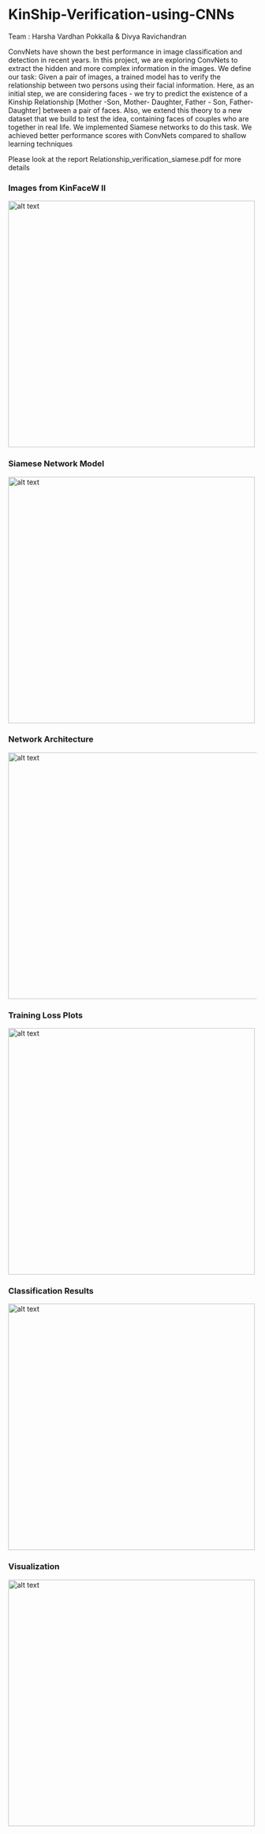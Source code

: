 # KinShip-Verification-using-CNNs

Team : Harsha Vardhan Pokkalla & Divya Ravichandran

ConvNets have shown the best performance in image classification and detection in recent years. In this project, we are exploring ConvNets to extract the hidden and more
complex information in the images. We define our task: Given a pair of images, a trained model has to verify the relationship between two persons using their facial information. Here, as an initial step, we are considering faces - we try to predict the existence of a Kinship
Relationship [Mother -Son, Mother- Daughter, Father - Son, Father- Daughter] between a pair of faces. Also, we extend this theory to a new dataset that we build to test the
idea, containing faces of couples who are together in real life. We implemented Siamese networks to do this task. We achieved better performance scores with ConvNets
compared to shallow learning techniques

Please look at the report Relationship_verification_siamese.pdf for more details

### Images from KinFaceW II
<img src="https://cloud.githubusercontent.com/assets/5204400/19833880/03d994c4-9e20-11e6-998d-5cfba181a486.png" alt="alt text" width="500" height="500">

### Siamese Network Model
<img src="https://cloud.githubusercontent.com/assets/5204400/19833882/03dc59b6-9e20-11e6-8be8-5bfc7549716d.png" alt="alt text" width="500" height="500">

### Network Architecture
<img src="https://cloud.githubusercontent.com/assets/5204400/19833877/03d7d15c-9e20-11e6-94d7-f87f38fdb4e1.png" alt="alt text" width="1000" height="500">

### Training Loss Plots
<img src="https://cloud.githubusercontent.com/assets/5204400/19833879/03d8a94c-9e20-11e6-81f4-0bbaa6e1a708.png" alt="alt text" width="500" height="500">

### Classification Results
<img src="https://cloud.githubusercontent.com/assets/5204400/19833881/03d9d57e-9e20-11e6-8ab8-64c91a332fc9.png" alt="alt text" width="500" height="500">

### Visualization
<img src="https://cloud.githubusercontent.com/assets/5204400/19833878/03d872c4-9e20-11e6-8fed-ec8126b250bd.png" alt="alt text" width="500" height="500">

